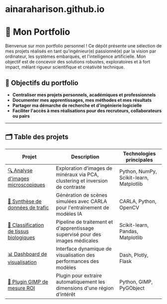 # ainaraharison.github.io

# 🎨 Mon Portfolio 

Bienvenue sur mon portfolio personnel ! Ce dépôt présente une sélection de mes projets réalisés en tant qu'ingénieur(e) passionné(e) par la vision par ordinateur, les systèmes embarqués, et l'intelligence artificielle. Mon objectif est de concevoir des solutions robustes, exploratoires et à fort impact, mêlant rigueur scientifique et créativité technique.

## 🧭 Objectifs du portfolio

- **Centraliser mes projets personnels, académiques et professionnels**
- **Documenter mes apprentissages, mes méthodes et mes résultats**
- **Partager ma démarche de recherche et d'ingénierie logicielle**
- **Faciliter l'accès à mes réalisations pour des recruteurs, collaborateurs ou pairs**

---

## 🗂️ Table des projets

| Projet | Description | Technologies principales |
|--------|-------------|--------------------------|
| [🔍 Analyse d'images microscopiques](./mia-analyse-images/) | Exploration d’images de minéraux via PCA, clustering et inversion de contraste | Python, NumPy, Scikit-learn, Matplotlib |
| [🚗 Synthèse de données de trafic](./synthetic-traffic/) | Génération de scènes simulées avec CARLA pour l'entraînement de modèles IA | CARLA, Python, OpenCV |
| [🧠 Classification de tissus biologiques](./tissue-classification/) | Pipeline de traitement et d'apprentissage supervisé pour des images médicales | Scikit-learn, Pandas, Matplotlib |
| [📊 Dashboard de visualisation](./data-dashboard/) | Interface dynamique de visualisation des performances des modèles | Dash, Plotly, Flask |
| [📁 Plugin GIMP de mesure ROI](./gimp-roi-measure/) | Plugin pour extraire automatiquement les dimensions d'une région d’intérêt | Python, GIMP, PyGObject |
